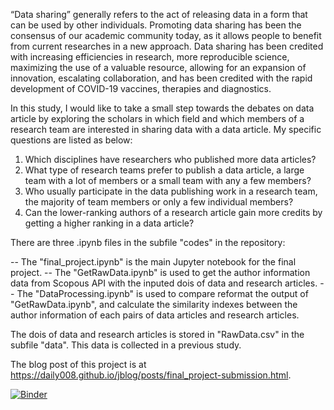 “Data sharing” generally refers to the act of releasing data in a form that can be used by other individuals. Promoting data sharing has been the consensus of our academic community today, as it allows people to benefit from current researches in a new approach. Data sharing has been credited with increasing efficiencies in research, more reproducible science, maximizing the use of a valuable resource, allowing for an expansion of innovation, escalating collaboration, and has been credited with the rapid development of COVID-19 vaccines, therapies and diagnostics.

In this study, I would like to take a small step towards the debates on data article by exploring the scholars in which field and which members of a research team are interested in sharing data with a data article. My specific questions are listed as below:
1) Which disciplines have researchers who published more data articles?
2) What type of research teams prefer to publish a data article, a large team with a lot of members or a small team with any a few members?
3) Who usually participate in the data publishing work in a research team, the majority of team members or only a few individual members? 
4) Can the lower-ranking authors of a research article gain more credits by getting a higher ranking in a data article?

There are three .ipynb files in the subfile "codes" in the repository:

-- The "final_project.ipynb" is the main Jupyter notebook for the final project.
-- The "GetRawData.ipynb" is used to get the author information data from Scopous API with the inputed dois of data and research articles.
-- The "DataProcessing.ipynb" is used to compare reformat the output of "GetRawData.ipynb", and calculate the similarity indexes between the author information of each pairs of data articles and research articles.

The dois of data and research articles is stored in "RawData.csv" in the subfile "data". This data is collected in a previous study.

The blog post of this project is at https://daily008.github.io/jblog/posts/final_project-submission.html.

[![Binder](https://mybinder.org/badge_logo.svg)](https://mybinder.org/v2/gh/daily008/DH_140_Submission/HEAD)